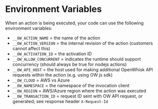 # Environment Variables

When an action is being executed, your code can use the following environment variables:

* `__OW_ACTION_NAME` = the name of the action
* `__OW_ACTION_VERSION` = the internal revision of the action (customers cannot affect this)
* `__OW_ACTIVATION_ID` = the activation ID
* `__OW_ALLOW_CONCURRENT` = indicates the runtime should support concurrency (should always be true for nodejs actions)
* `__OW_API_HOST` = the host used for making additional OpenWhisk API requests within the action (e.g. using OW js sdk)
* `__OW_CLOUD` = AWS vs Azure
* `__OW_NAMESPACE` = the namespace of the invocation client
* `__OW_REGION` = AWS/Azure region where the action was executed
* `__OW_TRANSACTION_ID` = request ID sent with OW API request, or generated; see response header `X-Request-Id`
